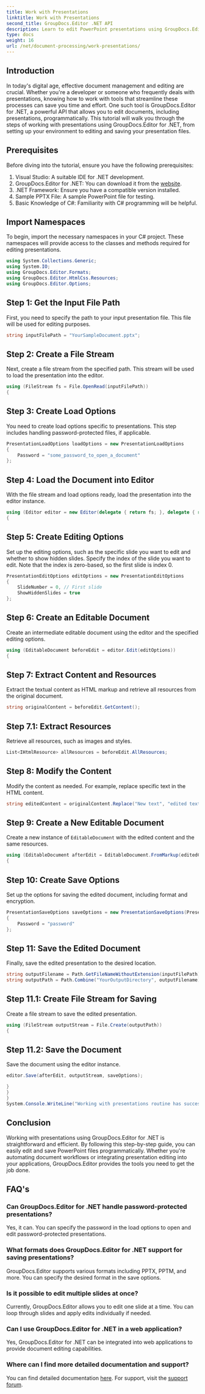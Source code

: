 ```yaml
---
title: Work with Presentations
linktitle: Work with Presentations
second_title: GroupDocs.Editor .NET API
description: Learn to edit PowerPoint presentations using GroupDocs.Editor for .NET. Follow this step-by-step guide to streamline your document editing process.
type: docs
weight: 16
url: /net/document-processing/work-presentations/
---
```

## Introduction
In today's digital age, effective document management and editing are crucial. Whether you're a developer or someone who frequently deals with presentations, knowing how to work with tools that streamline these processes can save you time and effort. One such tool is GroupDocs.Editor for .NET, a powerful API that allows you to edit documents, including presentations, programmatically. This tutorial will walk you through the steps of working with presentations using GroupDocs.Editor for .NET, from setting up your environment to editing and saving your presentation files.
## Prerequisites
Before diving into the tutorial, ensure you have the following prerequisites:
1. Visual Studio: A suitable IDE for .NET development.
2. GroupDocs.Editor for .NET: You can download it from the [website](https://releases.groupdocs.com/editor/net/).
3. .NET Framework: Ensure you have a compatible version installed.
4. Sample PPTX File: A sample PowerPoint file for testing.
5. Basic Knowledge of C#: Familiarity with C# programming will be helpful.
## Import Namespaces
To begin, import the necessary namespaces in your C# project. These namespaces will provide access to the classes and methods required for editing presentations.
```csharp
using System.Collections.Generic;
using System.IO;
using GroupDocs.Editor.Formats;
using GroupDocs.Editor.HtmlCss.Resources;
using GroupDocs.Editor.Options;
```
## Step 1: Get the Input File Path
First, you need to specify the path to your input presentation file. This file will be used for editing purposes.
```csharp
string inputFilePath = "YourSampleDocument.pptx";
```
## Step 2: Create a File Stream
Next, create a file stream from the specified path. This stream will be used to load the presentation into the editor.
```csharp
using (FileStream fs = File.OpenRead(inputFilePath))
{
```
## Step 3: Create Load Options
You need to create load options specific to presentations. This step includes handling password-protected files, if applicable.

```csharp
PresentationLoadOptions loadOptions = new PresentationLoadOptions
{
    Password = "some_password_to_open_a_document"
};
```
## Step 4: Load the Document into Editor
With the file stream and load options ready, load the presentation into the editor instance.
```csharp
using (Editor editor = new Editor(delegate { return fs; }, delegate { return loadOptions; }))
{
```
## Step 5: Create Editing Options
Set up the editing options, such as the specific slide you want to edit and whether to show hidden slides.
Specify the index of the slide you want to edit. Note that the index is zero-based, so the first slide is index 0.
```csharp
PresentationEditOptions editOptions = new PresentationEditOptions
{
    SlideNumber = 0, // First slide
    ShowHiddenSlides = true
};
```
## Step 6: Create an Editable Document
Create an intermediate editable document using the editor and the specified editing options.
```csharp
using (EditableDocument beforeEdit = editor.Edit(editOptions))
{
```
## Step 7: Extract Content and Resources
Extract the textual content as HTML markup and retrieve all resources from the original document.
```csharp
string originalContent = beforeEdit.GetContent();
```
## Step 7.1: Extract Resources
Retrieve all resources, such as images and styles.
```csharp
List<IHtmlResource> allResources = beforeEdit.AllResources;
```
## Step 8: Modify the Content
Modify the content as needed. For example, replace specific text in the HTML content.
```csharp
string editedContent = originalContent.Replace("New text", "edited text");
```
## Step 9: Create a New Editable Document
Create a new instance of `EditableDocument` with the edited content and the same resources.
```csharp
using (EditableDocument afterEdit = EditableDocument.FromMarkup(editedContent, allResources))
{
```
## Step 10: Create Save Options
Set up the options for saving the edited document, including format and encryption.
```csharp
PresentationSaveOptions saveOptions = new PresentationSaveOptions(PresentationFormats.Pptm)
{
    Password = "password"
};
```
## Step 11: Save the Edited Document
Finally, save the edited presentation to the desired location.

```csharp
string outputFilename = Path.GetFileNameWithoutExtension(inputFilePath) + "." + saveOptions.OutputFormat.Extension;
string outputPath = Path.Combine("YourOutputDirectory", outputFilename);
```
## Step 11.1: Create File Stream for Saving
Create a file stream to save the edited presentation.
```csharp
using (FileStream outputStream = File.Create(outputPath))
{
```
## Step 11.2: Save the Document
Save the document using the editor instance.
```csharp
editor.Save(afterEdit, outputStream, saveOptions);
```
```csharp
}
}
}
System.Console.WriteLine("Working with presentations routine has successfully finished");
```
## Conclusion
Working with presentations using GroupDocs.Editor for .NET is straightforward and efficient. By following this step-by-step guide, you can easily edit and save PowerPoint files programmatically. Whether you're automating document workflows or integrating presentation editing into your applications, GroupDocs.Editor provides the tools you need to get the job done.
## FAQ's
### Can GroupDocs.Editor for .NET handle password-protected presentations?
Yes, it can. You can specify the password in the load options to open and edit password-protected presentations.
### What formats does GroupDocs.Editor for .NET support for saving presentations?
GroupDocs.Editor supports various formats including PPTX, PPTM, and more. You can specify the desired format in the save options.
### Is it possible to edit multiple slides at once?
Currently, GroupDocs.Editor allows you to edit one slide at a time. You can loop through slides and apply edits individually if needed.
### Can I use GroupDocs.Editor for .NET in a web application?
Yes, GroupDocs.Editor for .NET can be integrated into web applications to provide document editing capabilities.
### Where can I find more detailed documentation and support?
You can find detailed documentation [here](https://reference.groupdocs.com/editor/net/). For support, visit the [support forum](https://forum.groupdocs.com/c/editor/20).

